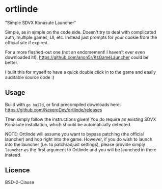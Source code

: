 # ortlinde

"Simple SDVX Konasute Launcher"

Simple, as in simple on the code side. Doesn't try to deal with complicated auth, multiple games, UI, etc. Instead just prompts for your cookie from the official site if expired.

For a more fleshed-out one (not an endorsement! I haven't ever even downloaded it!), https://github.com/anon5r/KsGameLauncher could be better.

I built this for myself to have a quick double click in to the game and easily auditable source code :)

## Usage

Build with `go build`, or find precompiled downloads here: https://github.com/NexerqDev/ortlinde/releases

Then simply follow the instructions given! You do require an existing SDVX Konasute installation, which should be automatically detected.

NOTE: Ortlinde will assume you want to bypass patching (the official launcher) and hop right into the game. However, if you do wish to launch into the launcher (i.e. to patch/adjust settings), please provide simply `launcher` as the first argument to Ortlinde and you will be launched in there instead.

## Licence

BSD-2-Clause

